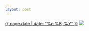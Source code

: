 ```yaml
---
layout: post
---
```


<p>
  <time><a href="/143">{{ page.date | date: "%e %B, %Y" }}</a></time>
  <a href="/143"><img src="{{ site.assets_url }}/143.jpg"/></a>
</p>
